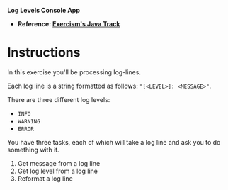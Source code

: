 **Log Levels Console App**

- **Reference: [Exercism's Java Track]()**

# Instructions

In this exercise you'll be processing log-lines.

Each log line is a string formatted as follows: `"[<LEVEL>]: <MESSAGE>"`.

There are three different log levels:

- `INFO`
- `WARNING`
- `ERROR`

You have three tasks, each of which will take a log line and ask you to do something with it.

1. Get message from a log line
2. Get log level from a log line
3. Reformat a log line
